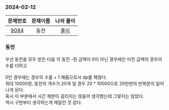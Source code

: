 ### 2024-02-12
|                     문제번호                     | 문제이름 | 나의 풀이 |
|:--------------------------------------------:|:----:|:---------: |
| [9084](https://www.acmicpc.net/problem/9084) |  동전  | [풀이](https://github.com/Kminwo-o/BaekJoon-Algorithm/blob/main/%EB%B0%B1%EC%A4%80/Gold/9084.%E2%80%85%EB%8F%99%EC%A0%84/%EB%8F%99%EC%A0%84.java) |

### 동전

우선 동전을 모두 받은 다음 각 동전 -한 금액이 0이 아닌 경우에만 이전 금액의 경우의 수를 더하고 <br>\
0인 경우에는 경우의 수를 + 1 해줌으로서 dp를 채웠다.  <br>
최대 10000원, 동전의 개수가 20개 일 경우 20 * 10000으로 20만번의 반복문이 일어나게 된다.  <br>
혹시 이 부분에서 시간 제한이 걸리지는 않을까 생각했는데 그렇지는 않았다.  <br>
역시 구현부터 생각하는게 제일인 것 같다.